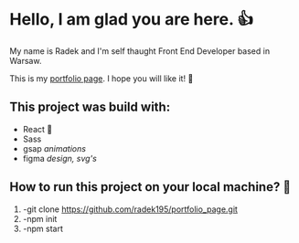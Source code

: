# Hello, I am glad you are here. 👍
My name is Radek and I'm self thaught Front End Developer based in Warsaw.

This is my [portfolio page](https://radek195.github.io/portfolio_page/). I hope you will like it! 🤞

## This project was build with:
- React 🤩
- Sass
- gsap *animations*
- figma *design, svg's*

## How to run this project on your local machine? 🤔
1. -git clone https://github.com/radek195/portfolio_page.git
2. -npm init
3. -npm start
